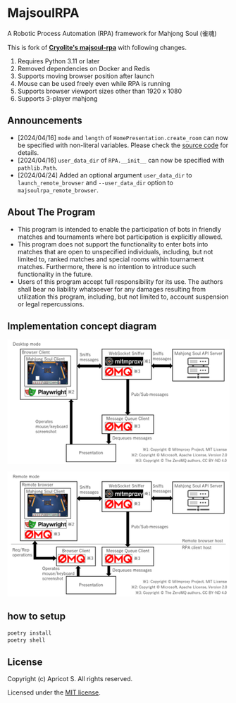 # MajsoulRPA

A Robotic Process Automation (RPA) framework for Mahjong Soul (雀魂)

This is fork of **[Cryolite's majsoul-rpa](https://github.com/Cryolite/majsoul-rpa)** with following changes.

1. Requires Python 3.11 or later
2. Removed dependencies on Docker and Redis
3. Supports moving browser position after launch
4. Mouse can be used freely even while RPA is running
5. Supports browser viewport sizes other than 1920 x 1080
6. Supports 3-player mahjong

## Announcements

- [2024/04/16] `mode` and `length` of `HomePresentation.create_room` can now be specified with non-literal variables. Please check the [source code](./src/majsoulrpa/presentation/home.py) for details.
- [2024/04/16] `user_data_dir` of `RPA.__init__` can now be specified with `pathlib.Path`.
- [2024/04/24] Added an optional argument `user_data_dir` to `launch_remote_browser` and `--user_data_dir` option to `majsoulrpa_remote_browser`.

## About The Program

- This program is intended to enable the participation of bots in friendly matches and tournaments where bot participation is explicitly allowed.
- This program does not support the functionality to enter bots into matches that are open to unspecified individuals, including, but not limited to, ranked matches and special rooms within tournament matches. Furthermore, there is no intention to introduce such functionality in the future.
- Users of this program accept full responsibility for its use. The authors shall bear no liability whatsoever for any damages resulting from utilization this program, including, but not limited to, account suspension or legal repercussions.

## Implementation concept diagram

![desktop](./docs/desktop.png)

![remote](./docs/remote.png)

## how to setup

```text
poetry install
poetry shell
```

## License

Copyright (c) Apricot S. All rights reserved.

Licensed under the [MIT license](LICENSE).

